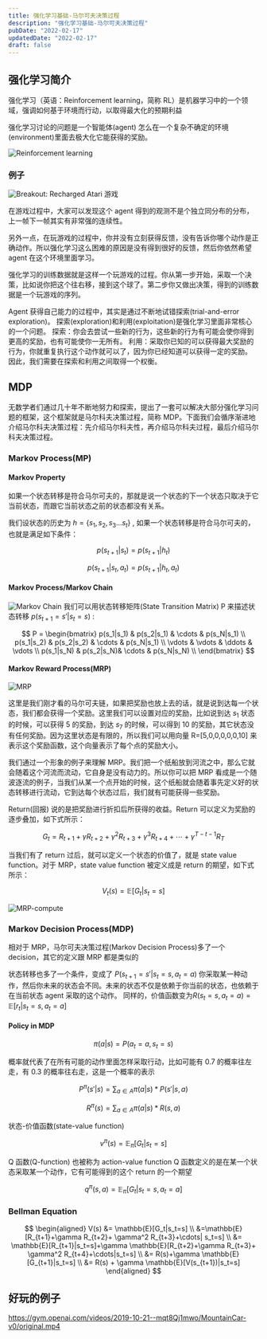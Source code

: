 ```yaml
---
title: 强化学习基础-马尔可夫决策过程
description: "强化学习基础-马尔可夫决策过程"
pubDate: "2022-02-17"
updatedDate: "2022-02-17"
draft: false
---
```


## 强化学习简介

强化学习（英语：Reinforcement learning，简称 RL）是机器学习中的一个领域，强调如何基于环境而行动，以取得最大化的预期利益

强化学习讨论的问题是一个智能体(agent) 怎么在一个复杂不确定的环境(environment)里面去极大化它能获得的奖励。

![Reinforcement learning](../../assets/images/MDP/rl.png)

### 例子

![Breakout: Recharged](../../assets/images/MDP/breakout.jpg)
Atari 游戏

在游戏过程中，大家可以发现这个 agent 得到的观测不是个独立同分布的分布，上一帧下一帧其实有非常强的连续性。

另外一点，在玩游戏的过程中，你并没有立刻获得反馈，没有告诉你哪个动作是正确动作。所以强化学习这么困难的原因是没有得到很好的反馈，然后你依然希望 agent 在这个环境里面学习。

强化学习的训练数据就是这样一个玩游戏的过程。你从第一步开始，采取一个决策，比如说你把这个往右移，接到这个球了。第二步你又做出决策，得到的训练数据是一个玩游戏的序列。

Agent 获得自己能力的过程中，其实是通过不断地试错探索(trial-and-error exploration)。
探索(exploration)和利用(exploitation)是强化学习里面非常核心的一个问题。
探索：你会去尝试一些新的行为，这些新的行为有可能会使你得到更高的奖励，也有可能使你一无所有。
利用：采取你已知的可以获得最大奖励的行为，你就重复执行这个动作就可以了，因为你已经知道可以获得一定的奖励。
因此，我们需要在探索和利用之间取得一个权衡。

## MDP

无数学者们通过几十年不断地努力和探索，提出了一套可以解决大部分强化学习问题的框架，这个框架就是马尔科夫决策过程，简称 MDP。下面我们会循序渐进地介绍马尔科夫决策过程：先介绍马尔科夫性，再介绍马尔科夫过程，最后介绍马尔科夫决策过程。

### Markov Process(MP)

#### Markov Property

如果一个状态转移是符合马尔可夫的，那就是说一个状态的下一个状态只取决于它当前状态，而跟它当前状态之前的状态都没有关系。

我们设状态的历史为 $h=\{s_1,s_2,s_3...s_t\}$ , 如果一个状态转移是符合马尔可夫的，也就是满足如下条件：

$$
p(s_{t+1}|s_t) = p(s_{t+1}|h_t)
$$

$$
p(s_{t+1}|s_t,a_t) = p(s_{t+1}|h_t,a_t)
$$

#### Markov Process/Markov Chain

![Markov Chain](../../assets/images/MDP/markov-chain.png)
我们可以用状态转移矩阵(State Transition Matrix) P 来描述状态转移 $p(s_{t+1}=s'|s_t=s)$ :

$$
P =
\begin{bmatrix}
p(s_1|s_1) & p(s_2|s_1) & \cdots & p(s_N|s_1) \\
p(s_1|s_2) & p(s_2|s_2) & \cdots & p(s_N|s_1) \\
\vdots     & \vdots     & \ddots & \vdots     \\
p(s_1|s_N) & p(s_2|s_N)&  \cdots & p(s_N|s_N) \\
\end{bmatrix}
$$

#### Markov Reward Process(MRP)

![MRP](../../assets/images/MDP/MRP.png)

这里是我们刚才看的马尔可夫链，如果把奖励也放上去的话，就是说到达每一个状态，我们都会获得一个奖励。这里我们可以设置对应的奖励，比如说到达 $s_1$ 状态的时候，可以获得 5 的奖励，到达 $s_7$ 的时候，可以得到 10 的奖励，其它状态没有任何奖励。因为这里状态是有限的，所以我们可以用向量 R=[5,0,0,0,0,0,10] 来表示这个奖励函数，这个向量表示了每个点的奖励大小。

我们通过一个形象的例子来理解 MRP。我们把一个纸船放到河流之中，那么它就会随着这个河流而流动，它自身是没有动力的。所以你可以把 MRP 看成是一个随波逐流的例子，当我们从某一个点开始的时候，这个纸船就会随着事先定义好的状态转移进行流动，它到达每个状态过后，我们就有可能获得一些奖励。

Return(回报) 说的是把奖励进行折扣后所获得的收益。Return 可以定义为奖励的逐步叠加，如下式所示：

$$
G_t = R_{t+1} + \gamma R_{t+2} + \gamma^2 R_{t+3} + \gamma^3 R_{t+4} + \cdots + \gamma^{T-t-1} R_T
$$

当我们有了 return 过后，就可以定义一个状态的价值了，就是 state value function。对于 MRP，state value function 被定义成是 return 的期望，如下式所示：

$$
V_t(s)=\mathbb{E}[G_t|s_t=s]
$$

![MRP-compute](../../assets/images/MDP/MRP-compute.png)

### Markov Decision Process(MDP)

相对于 MRP，马尔可夫决策过程(Markov Decision Process)多了一个 decision，其它的定义跟 MRP 都是类似的

状态转移也多了一个条件，变成了 $P(s_{t+1}=s'|s_t=s,a_t=a)$ 你采取某一种动作，然后你未来的状态会不同。未来的状态不仅是依赖于你当前的状态，也依赖于在当前状态 agent 采取的这个动作。
同样的，价值函数变为$R(s_t=s,a_t=a)=\mathbb{E}[r_t|s_t=s,a_t=a]$

#### Policy in MDP

$$
\pi(a|s)=P(a_t=a,s_t=s)
$$

概率就代表了在所有可能的动作里面怎样采取行动，比如可能有 0.7 的概率往左走，有 0.3 的概率往右走，这是一个概率的表示

$$
P^{\pi}(s'|s) = \sum_{a\in A}\pi(a|s)*P(s'|s,a)
$$

$$
R^{\pi}(s) = \sum_{a\in A}\pi(a|s)*R(s,a)
$$

状态-价值函数(state-value function)

$$
v^{\pi}(s)=\mathbb{E}_\pi[G_t|s_t=s]
$$

Q 函数(Q-function) 也被称为 action-value function
Q 函数定义的是在某一个状态采取某一个动作，它有可能得到的这个 return 的一个期望

$$
q^{\pi}(s,a)=\mathbb{E}_\pi[G_t|s_t=s,a_t=a]
$$

### Bellman Equation

$$
\begin{aligned}
V(s) &= \mathbb{E}[G_t|s_t=s] \\
     &=\mathbb{E}[R_{t+1}+\gamma R_{t+2}+ \gamma^2 R_{t+3}+\cdots| s_t=s] \\
     &= \mathbb{E}[R_{t+1}|s_t=s]+\gamma \mathbb{E}[R_{t+2}+\gamma R_{t+3}+ \gamma^2 R_{t+4}+\cdots|s_t=s] \\
     &= R(s)+\gamma \mathbb{E}[G_{t+1}|s_t=s] \\
     &= R(s) + \gamma \mathbb{E}[V(s_{t+1})|s_t=s]
\end{aligned}
$$

## 好玩的例子

https://gym.openai.com/videos/2019-10-21--mqt8Qj1mwo/MountainCar-v0/original.mp4
